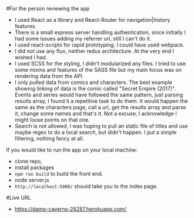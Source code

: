 #For the person reviewing the app
- I used React as a library and React-Router for navigation|history features. 
- There is a small express server handling authentication, since initially I had some issues adding my referrer url, still I can't do it.
- I used react-scripts for rapid prototyping. I could have used webpack.
- I did not use any flux, neither redux architecture. At the very end I wished I had.  
- I used SCSS for the styling, I didn't modularized any files. I tried to use some mixins and features of the SASS file but my main focus was on rendering data from the API.
- I only pulled data from comics and characters. The best example showing linking of data is the comic called "Secret Empire (2017)". Events and series would have followed the same pattern, just parsing results array, I found it a repetitive task to do them. It would happen the same as the characters page, call a url, get the results array and parse it, change some names and that's it. Not a excuse, I acknowledge I might loose points on that one. 
- Search is not allowed, I was hoping to pull an static file of titles and use maybe regex to do a local search, but didn't happen. I put a simple filtering, nothing fancy at all. 




If you would like to run the app on your local machine:
- clone repo, 
- install packages
- `npm run build` to build the front end. 
- node server.js 
- `http://localhost:5000/` should take you to the index page.




#Live URL 
- https://damp-caverns-28287.herokuapp.com/

